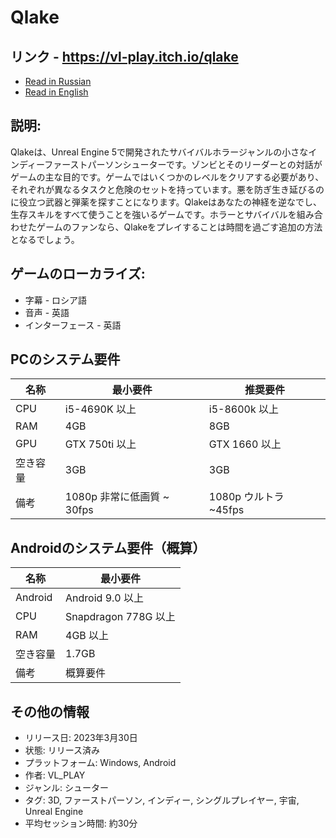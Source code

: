 # Qlake

## リンク - https://vl-play.itch.io/qlake

- [Read in Russian](README.ru.md)
- [Read in English](README.md)


## 説明:
Qlakeは、Unreal Engine 5で開発されたサバイバルホラージャンルの小さなインディーファーストパーソンシューターです。ゾンビとそのリーダーとの対話がゲームの主な目的です。ゲームではいくつかのレベルをクリアする必要があり、それぞれが異なるタスクと危険のセットを持っています。悪を防ぎ生き延びるのに役立つ武器と弾薬を探すことになります。Qlakeはあなたの神経を逆なでし、生存スキルをすべて使うことを強いるゲームです。ホラーとサバイバルを組み合わせたゲームのファンなら、Qlakeをプレイすることは時間を過ごす追加の方法となるでしょう。

## ゲームのローカライズ:
- 字幕 - ロシア語
- 音声 - 英語
- インターフェース - 英語

## PCのシステム要件

| 名称	       | 最小要件                |	推奨要件
|--------------|-------------------------|-------------------------|
| CPU	         | i5-4690K 以上           | i5-8600k 以上
| RAM	         | 4GB	                   | 8GB
| GPU	         | GTX 750ti 以上          | GTX 1660 以上
| 空き容量	     | 3GB	                   | 3GB
| 備考	       | 1080p 非常に低画質 ~ 30fps | 1080p ウルトラ ~45fps

## Androidのシステム要件（概算）

| 名称	       | 最小要件                
|--------------|--------------------------|
| Android	     | Android 9.0 以上         
| CPU	         | Snapdragon 778G 以上                    
| RAM	         | 4GB 以上   
| 空き容量	     | 1.7GB                    
| 備考	       | 概算要件

## その他の情報
- リリース日: 2023年3月30日
- 状態: リリース済み
- プラットフォーム: Windows, Android
- 作者: VL_PLAY
- ジャンル: シューター
- タグ: 3D, ファーストパーソン, インディー, シングルプレイヤー, 宇宙, Unreal Engine
- 平均セッション時間: 約30分